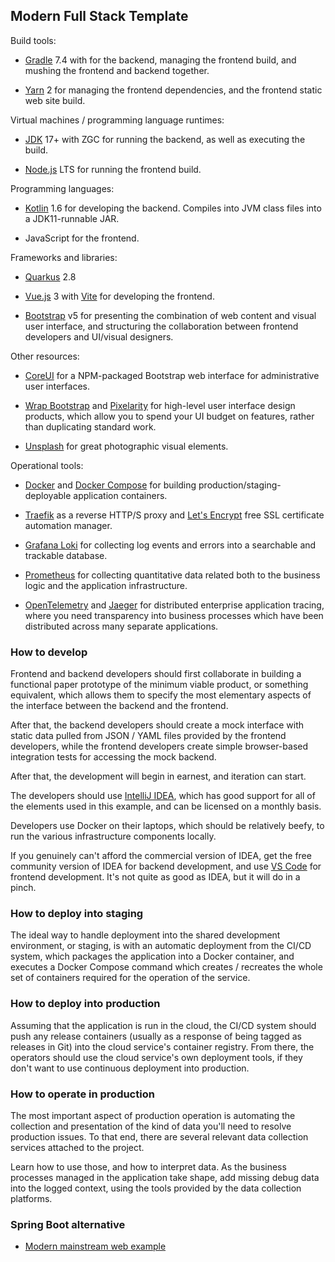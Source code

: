 ## Modern Full Stack Template

Build tools: 

* [Gradle](https://www.gradle.org/) 7.4 with for the backend,
  managing the frontend build, and mushing the frontend and backend together.

* [Yarn](https://yarnpkg.com/) 2
  for managing the frontend dependencies, and the frontend static web site build.

Virtual machines / programming language runtimes:

* [JDK](https://adoptium.net/) 17+ with ZGC
  for running the backend, as well as executing the build.

* [Node.js](https://nodejs.org/en/) LTS
  for running the frontend build.

Programming languages:

* [Kotlin](https://kotlinlang.org/) 1.6
  for developing the backend. Compiles into JVM class files into a JDK11-runnable JAR.

* JavaScript for the frontend.

Frameworks and libraries:

* [Quarkus](https://quarkus.io/about/) 2.8

* [Vue.js](https://vuejs.org/) 3
  with [Vite](https://vitejs.dev/) for developing the frontend.
  
* [Bootstrap](https://getbootstrap.com/) v5
  for presenting the combination of web content and visual user interface,
  and structuring the collaboration between frontend developers and UI/visual designers.

Other resources:

* [CoreUI](https://coreui.io/)
  for a NPM-packaged Bootstrap web interface for administrative user interfaces.

* [Wrap Bootstrap](https://wrapbootstrap.com/) and [Pixelarity](https://pixelarity.com/)
  for high-level user interface design products, which allow you to spend your
  UI budget on features, rather than duplicating standard work.

* [Unsplash](https://unsplash.com/) for great photographic visual elements.

Operational tools:

* [Docker](https://www.docker.com/) and
  [Docker Compose](https://docs.docker.com/compose/)
  for building production/staging-deployable application containers.
  
* [Traefik](https://traefik.io/) as a reverse HTTP/S proxy and
  [Let's Encrypt](https://letsencrypt.org/) free SSL certificate automation manager.

* [Grafana Loki](https://grafana.com/oss/loki/) for collecting log events and errors
  into a searchable and trackable database.
  
* [Prometheus](https://prometheus.io/) for collecting quantitative data related both
  to the business logic and the application infrastructure.

* [OpenTelemetry](https://opentelemetry.io/) and
  [Jaeger](https://www.jaegertracing.io/)
  for distributed enterprise application tracing, where you need transparency into
  business processes which have been distributed across many separate applications.

### How to develop

Frontend and backend developers should first collaborate in building a functional paper
prototype of the minimum viable product, or something equivalent, which allows them to
specify the most elementary aspects of the interface between the backend and the frontend.

After that, the backend developers should create a mock interface with static data pulled
from JSON / YAML files provided by the frontend developers, while the frontend developers
create simple browser-based integration tests for accessing the mock backend.

After that, the development will begin in earnest, and iteration can start.

The developers should use [IntelliJ IDEA](https://www.jetbrains.com/idea/), which has good
support for all of the elements used in this example, and can be licensed on a monthly basis.

Developers use Docker on their laptops, which should be relatively beefy, to run the various
infrastructure components locally.

If you genuinely can't afford the commercial version of IDEA, get the free community
version of IDEA for backend development, and use [VS Code](https://code.visualstudio.com/)
for frontend development. It's not quite as good as IDEA, but it will do in a pinch.

### How to deploy into staging

The ideal way to handle deployment into the shared development environment, or staging,
is with an automatic deployment from the CI/CD system, which packages the application into
a Docker container, and executes a Docker Compose command which creates / recreates the
whole set of containers required for the operation of the service.

### How to deploy into production

Assuming that the application is run in the cloud, the CI/CD system should push any release
containers (usually as a response of being tagged as releases in Git) into the cloud service's
container registry. From there, the operators should use the cloud service's own deployment
tools, if they don't want to use continuous deployment into production.

### How to operate in production

The most important aspect of production operation is automating the collection and presentation
of the kind of data you'll need to resolve production issues. To that end, there are several
relevant data collection services attached to the project.
 
Learn how to use those, and how to interpret data. As the business processes managed in the 
application take shape, add missing debug data into the logged context, using the tools provided
by the data collection platforms.

### Spring Boot alternative
 - [Modern mainstream web example](https://github.com/mikaelhg/modern-mainstream-web-example)